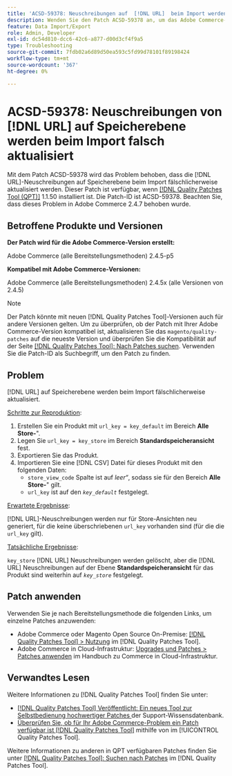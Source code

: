 ```yaml
---
title: 'ACSD-59378: Neuschreibungen auf  [!DNL URL]  beim Import werden falsch aktualisiert'
description: Wenden Sie den Patch ACSD-59378 an, um das Adobe Commerce-Problem zu beheben, bei dem  [!DNL URL]  auf Store-Ebene beim Import fälschlicherweise aktualisiert werden.
feature: Data Import/Export
role: Admin, Developer
exl-id: dc54d810-dcc6-42c6-a877-d00d3cf4f9a5
type: Troubleshooting
source-git-commit: 7fdb02a6d89d50ea593c5fd99d78101f89198424
workflow-type: tm+mt
source-wordcount: '367'
ht-degree: 0%

---
```


# ACSD-59378: Neuschreibungen von [!DNL URL] auf Speicherebene werden beim Import falsch aktualisiert

Mit dem Patch ACSD-59378 wird das Problem behoben, dass die [!DNL URL]-Neuschreibungen auf Speicherebene beim Import fälschlicherweise aktualisiert werden. Dieser Patch ist verfügbar, wenn [[!DNL Quality Patches Tool (QPT)]](https://experienceleague.adobe.com/de/docs/commerce-operations/tools/quality-patches-tool/quality-patches-tool-to-self-serve-quality-patches) 1.1.50 installiert ist. Die Patch-ID ist ACSD-59378. Beachten Sie, dass dieses Problem in Adobe Commerce 2.4.7 behoben wurde.

## Betroffene Produkte und Versionen

**Der Patch wird für die Adobe Commerce-Version erstellt:**

Adobe Commerce (alle Bereitstellungsmethoden) 2.4.5-p5

**Kompatibel mit Adobe Commerce-Versionen:**

Adobe Commerce (alle Bereitstellungsmethoden) 2.4.5x (alle Versionen von 2.4.5)

>[!NOTE]
>
>Der Patch könnte mit neuen [!DNL Quality Patches Tool]-Versionen auch für andere Versionen gelten. Um zu überprüfen, ob der Patch mit Ihrer Adobe Commerce-Version kompatibel ist, aktualisieren Sie das `magento/quality-patches` auf die neueste Version und überprüfen Sie die Kompatibilität auf der Seite [[!DNL Quality Patches Tool]: Nach Patches suchen](https://experienceleague.adobe.com/tools/commerce-quality-patches/index.html?lang=de). Verwenden Sie die Patch-ID als Suchbegriff, um den Patch zu finden.

## Problem

[!DNL URL] auf Speicherebene werden beim Import fälschlicherweise aktualisiert.

<u>Schritte zur Reproduktion</u>:

1. Erstellen Sie ein Produkt mit `url_key = key_default` im Bereich **Alle Store-**&quot;.
1. Legen Sie `url_key = key_store` im Bereich **Standardspeicheransicht** fest.
1. Exportieren Sie das Produkt.
1. Importieren Sie eine [!DNL CSV] Datei für dieses Produkt mit den folgenden Daten:
   * `store_view_code` Spalte ist auf *leer“*, sodass sie für den Bereich **Alle Store-**&quot; gilt.
   * `url_key` ist auf den *`key_default`* festgelegt.

<u>Erwartete Ergebnisse</u>:

[!DNL URL]-Neuschreibungen werden nur für Store-Ansichten neu generiert, für die keine überschriebenen `url_key` vorhanden sind (für die die `url_key` gilt).

<u>Tatsächliche Ergebnisse</u>:

`key_store` [!DNL URL] Neuschreibungen werden gelöscht, aber die [!DNL URL] Neuschreibungen auf der Ebene **Standardspeicheransicht** für das Produkt sind weiterhin auf *`key_store`* festgelegt.

## Patch anwenden

Verwenden Sie je nach Bereitstellungsmethode die folgenden Links, um einzelne Patches anzuwenden:

* Adobe Commerce oder Magento Open Source On-Premise: [[!DNL Quality Patches Tool] > Nutzung](/help/tools/quality-patches-tool/usage.md) im [!DNL Quality Patches Tool].
* Adobe Commerce in Cloud-Infrastruktur: [Upgrades und Patches > Patches anwenden](https://experienceleague.adobe.com/docs/commerce-cloud-service/user-guide/develop/upgrade/apply-patches.html?lang=de) im Handbuch zu Commerce in Cloud-Infrastruktur.

## Verwandtes Lesen

Weitere Informationen zu [!DNL Quality Patches Tool] finden Sie unter:

* [[!DNL Quality Patches Tool] Veröffentlicht: Ein neues Tool zur Selbstbedienung hochwertiger Patches ](https://experienceleague.adobe.com/de/docs/commerce-operations/tools/quality-patches-tool/quality-patches-tool-to-self-serve-quality-patches) der Support-Wissensdatenbank.
* [Überprüfen Sie, ob für Ihr Adobe Commerce-Problem ein Patch verfügbar ist [!DNL Quality Patches Tool]](/help/tools/quality-patches-tool/patches-available-in-qpt/check-patch-for-magento-issue-with-magento-quality-patches.md) mithilfe von im [!UICONTROL Quality Patches Tool].


Weitere Informationen zu anderen in QPT verfügbaren Patches finden Sie unter [[!DNL Quality Patches Tool]: Suchen nach Patches](https://experienceleague.adobe.com/tools/commerce-quality-patches/index.html?lang=de) im [!DNL Quality Patches Tool].
